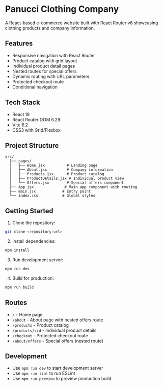 # Panucci Clothing Company

A React-based e-commerce website built with React Router v6 showcasing clothing products and company information.

## Features

- Responsive navigation with React Router
- Product catalog with grid layout
- Individual product detail pages
- Nested routes for special offers
- Dynamic routing with URL parameters
- Protected checkout route
- Conditional navigation

## Tech Stack

- React 19
- React Router DOM 6.29
- Vite 6.2
- CSS3 with Grid/Flexbox

## Project Structure

```
src/
  ├── pages/
  │   ├── Home.jsx          # Landing page
  │   ├── About.jsx         # Company information
  │   ├── Products.jsx      # Product catalog
  │   ├── ProductDetails.jsx # Individual product view
  │   └── Offers.jsx        # Special offers component
  ├── App.jsx              # Main app component with routing
  ├── main.jsx            # Entry point
  └── index.css           # Global styles
```

## Getting Started

1. Clone the repository:
```bash
git clone <repository-url>
```

2. Install dependencies:
```bash
npm install
```

3. Run development server:
```bash
npm run dev
```

4. Build for production:
```bash
npm run build
```

## Routes

- `/` - Home page
- `/about` - About page with nested offers route
- `/products` - Product catalog
- `/products/:id` - Individual product details
- `/checkout` - Protected checkout route
- `/about/offers` - Special offers (nested route)

## Development

- Use `npm run dev` to start development server
- Use `npm run lint` to run ESLint
- Use `npm run preview` to preview production build
